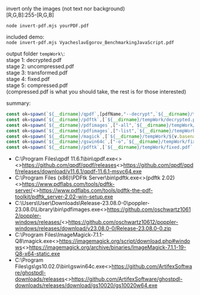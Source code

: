 invert only the images (not text nor background)<br>
[R,G,B]:255-[R,G,B]

`node invert-pdf.mjs yourPDF.pdf`<br>

included demo:<br>
`node invert-pdf.mjs VyacheslavEgorov_BenchmarkingJavaScript.pdf`<br>


output folder `tempWork\`:<br>
stage 1: decrypted.pdf<br>
stage 2: uncompressed.pdf<br>
stage 3: transformed.pdf<br>
stage 4: fixed.pdf<br>
stage 5: compressed.pdf<br>
(compressed.pdf is what you should take, the rest is for those interested)

summary:
```js
const ok=spawn(`${__dirname}/qpdf`,[pdfName,"--decrypt",`${__dirname}/tempWork/decrypted.pdf`])
const ok=spawn(`${__dirname}/pdftk`,[`${__dirname}/tempWork/decrypted.pdf`,"output",`${__dirname}/tempWork/uncompressed.pdf`,"uncompress"])
const ok=spawn(`${__dirname}/pdfimages`,["-all",`${__dirname}/tempWork/uncompressed.pdf`,"sure"],{cwd:`${__dirname}/tempWork`})
const ok=spawn(`${__dirname}/pdfimages`,["-list",`${__dirname}/tempWork/uncompressed.pdf`])
const ok=spawn(`${__dirname}/magick`,[`${__dirname}/tempWork/${v.basename}.${v.ext}`,"-channel","RGB","-negate",`${__dirname}/tempWork/${v.basename}_negate.${v.ext}`])
const ok=spawn(`${__dirname}/gswin64c`,["-o",`${__dirname}/tempWork/fixed.pdf`,"-sDEVICE=pdfwrite","-dPDFSETTINGS=/prepress",`${__dirname}/tempWork/transformed.pdf`])
const ok=spawn(`${__dirname}/pdftk`,[`${__dirname}/tempWork/fixed.pdf`,"output",`${__dirname}/tempWork/compressed.pdf`,"compress"])
```

* C:\Program Files\qpdf 11.6.1\bin\qpdf.exe<><>https://github.com/qpdf/qpdf/releases<>https://github.com/qpdf/qpdf/releases/download/v11.6.1/qpdf-11.6.1-msvc64.exe<br>
* C:\Program Files (x86)\PDFtk Server\bin\pdftk.exe<>(pdftk 2.02)<>https://www.pdflabs.com/tools/pdftk-server/<>https://www.pdflabs.com/tools/pdftk-the-pdf-toolkit/pdftk_server-2.02-win-setup.exe<br>
* C:\Users\User\Downloads\Release-23.08.0-0\poppler-23.08.0\Library\bin\pdfimages.exe<>https://github.com/oschwartz10612/poppler-windows/releases/<>https://github.com/oschwartz10612/poppler-windows/releases/download/v23.08.0-0/Release-23.08.0-0.zip<br>
* C:\Program Files\ImageMagick-7.1.1-Q8\magick.exe<>https://imagemagick.org/script/download.php#windows<>https://imagemagick.org/archive/binaries/ImageMagick-7.1.1-19-Q8-x64-static.exe<br>
* C:\Program Files\gs\gs10.02.0\bin\gswin64c.exe<>https://github.com/ArtifexSoftware/ghostpdl-downloads/releases<>https://github.com/ArtifexSoftware/ghostpdl-downloads/releases/download/gs10020/gs10020w64.exe<br>